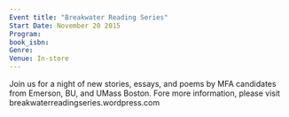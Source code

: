 ```yaml
---
Event title: "Breakwater Reading Series"
Start Date: November 20 2015
Program: 
book_isbn: 
Genre: 
Venue: In-store
---
```

Join us for a night of new stories, essays, and poems by MFA candidates from Emerson, BU, and UMass Boston. Fore more information, please visit breakwaterreadingseries.wordpress.com
